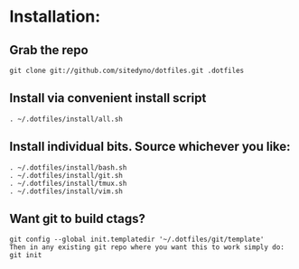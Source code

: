 Installation:
============

Grab the repo
-------------

	git clone git://github.com/sitedyno/dotfiles.git .dotfiles

Install via convenient install script
-------------------------------------

	. ~/.dotfiles/install/all.sh

Install individual bits. Source whichever you like:
---------------------------------------------------

	. ~/.dotfiles/install/bash.sh
	. ~/.dotfiles/install/git.sh
	. ~/.dotfiles/install/tmux.sh
	. ~/.dotfiles/install/vim.sh

Want git to build ctags?
------------------------

	git config --global init.templatedir '~/.dotfiles/git/template'
	Then in any existing git repo where you want this to work simply do: git init
